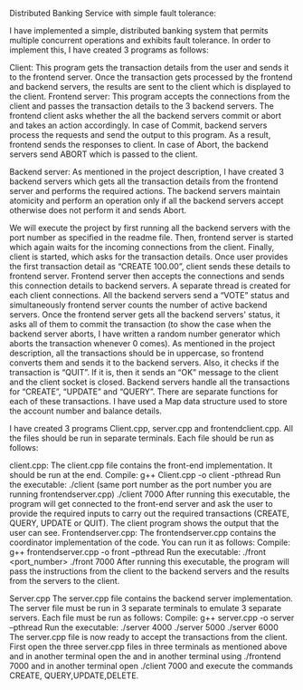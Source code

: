 Distributed Banking Service with simple fault tolerance:

I have implemented a simple, distributed banking system that
permits multiple concurrent operations and exhibits fault tolerance. In order to implement this,
I have created 3 programs as follows:

Client: This program gets the transaction details from the user and sends it to the frontend
server. Once the transaction gets processed by the frontend and backend servers, the results
are sent to the client which is displayed to the client.
Frontend server: This program accepts the connections from the client and passes the
transaction details to the 3 backend servers. The frontend client asks whether the all the
backend servers commit or abort and takes an action accordingly. In case of Commit, backend
servers process the requests and send the output to this program. As a result, frontend sends
the responses to client. In case of Abort, the backend servers send ABORT which is passed to the
client.

Backend server: As mentioned in the project description, I have created 3 backend servers
which gets all the transaction details from the frontend server and performs the required
actions. The backend servers maintain atomicity and perform an operation only if all the
backend servers accept otherwise does not perform it and sends Abort.

We will execute the project by first running all the backend servers with the port number as specified in
the readme file. Then, frontend server is started which again waits for the incoming connections from
the client. Finally, client is started, which asks for the transaction details. Once user provides the first
transaction detail as “CREATE 100.00”, client sends these details to frontend server.
Frontend server then accepts the connections and sends this connection details to backend servers. A
separate thread is created for each client connections. All the backend servers send a “VOTE” status and
simultaneously frontend server counts the number of active backend servers. Once the frontend server
gets all the backend servers' status, it asks all of them to commit the transaction (to show the case
when the backend server aborts, I have written a random number generator which aborts the
transaction whenever 0 comes). As mentioned in the project description, all the transactions should be
in uppercase, so frontend converts them and sends it to the backend servers. Also, it checks if the
transaction is “QUIT”. If it is, then it sends an “OK” message to the client and the client socket is closed.
Backend servers handle all the transactions for “CREATE”, “UPDATE” and “QUERY”. There are separate
functions for each of these transactions. I have used a Map data structure used to store the account
number and balance details.

I have created 3 programs Client.cpp, server.cpp and frontendclient.cpp. All the files should be run in
separate terminals. Each file should be run as follows:

client.cpp:
The client.cpp file contains the front-end implementation. It should be run at the end.
Compile: g++ Client.cpp -o client -pthread
Run the executable: ./client <portnumber> (same port number as the port number you are
running frontendserver.cpp) ./client 7000
After running this executable, the program will get connected to the front-end server and ask the user
to provide the required inputs to carry out the required transactions (CREATE, QUERY, UPDATE or QUIT).
The client program shows the output that the user can see.
Frontendserver.cpp:
The frontendserver.cpp contains the coordinator implementation of the code. You can run it as follows:
Compile: g++ frontendserver.cpp -o front –pthread
Run the executable: ./front <port_number> ./front 7000
After running this executable, the program will pass the instructions from the client to the backend
servers and the results from the servers to the client.

Server.cpp
The server.cpp file contains the backend server implementation. The server file must be run in 3
separate terminals to emulate 3 separate servers. Each file must be run as follows:
Compile: g++ server.cpp -o server –pthread
Run the executable: ./server 4000
./server 5000
./server 6000
The server.cpp file is now ready to accept the transactions from the client.
First open the three server.cpp files in three terminals as mentioned above and in another terminal
open the and in another terminal using ./frontend 7000 and in another terminal open ./client 7000 and
execute the commands CREATE, QUERY,UPDATE,DELETE.
